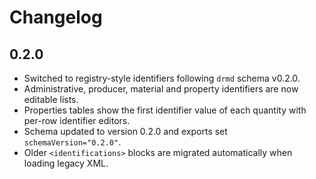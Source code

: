 # Changelog

## 0.2.0

- Switched to registry-style identifiers following `drmd` schema v0.2.0.
- Administrative, producer, material and property identifiers are now editable lists.
- Properties tables show the first identifier value of each quantity with per-row identifier editors.
- Schema updated to version 0.2.0 and exports set `schemaVersion="0.2.0"`.
- Older `<identifications>` blocks are migrated automatically when loading legacy XML.
